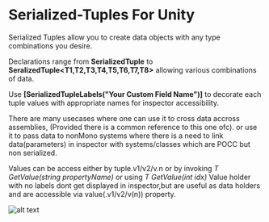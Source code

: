 # Serialized-Tuples For Unity
Serialized Tuples allow you to create data objects with any type combinations you desire.

Declarations range from **SerializedTuple<T1>** to **SeralizedTuple<T1,T2,T3,T4,T5,T6,T7,T8>** allowing various combinations of data.

Use **[SerializedTupleLabels("Your Custom Field Name")]** to decorate each tuple values with appropriate names for inspector accessibility.

There are many usecases where one can use it to cross data accross assemblies, (Provided there is a common reference to this one ofc).
or use it to pass data to nonMono systems where there is a need to link data(parameters) in inspector with systems/classes which are POCC but non serialized.

Values can be access either by tuple.v1/v2/v.n or by invoking  _T GetValue<T>(string propertyName)_ or using _T GetValue<T>(int idx)_
Value holder with no labels dont get displayed in inspector,but are useful as data holders and are accessible via value(.v1/v2/v(n)) property.

![alt text]( https://i.ibb.co/XXthDf3/Serialized-Tuples.png )
